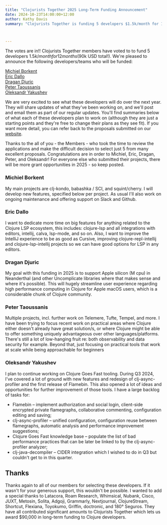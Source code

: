 ```yaml
---
title: "Clojurists Together 2025 Long-Term Funding Announcement"
date: 2024-10-23T14:00:00+12:00
author: Kathy Davis
summary: "Clojurists Together is funding 5 developers $1.5k/month for 12 months"



---
```


The votes are in!! Clojurists Together members have voted to to fund 5 developers $1.5k/month for 12 months ($90k USD total!). We're pleased to announce the following developers/teams who will be funded:

[Michiel Borkent](#michiel-borkent)  
[Eric Dallo](#eric-dallo)  
[Dragan Djuric](#dragan-djuric)  
[Peter Taoussanis](#peter-taoussanis)  
[Oleksandr Yakushev](#oleksandr-yakushev)  

We are very excited to see what these developers will do over the next year. They will share updates of what they've been working on, and we'll post and email them as part of  our regular updates. You'll find summaries below of what each of these developers plan to work on (although they are just a starting points and they're free to change their plans as they see fit). If you want more detail, you can refer back to the proposals submitted on our [website](https://www.clojuriststogether.org/news/vote-on-2025-long-term-funding-applications/). 

Thanks to the all of you - the Members -  who took the time to review the applications and make the difficult decision to select just 5 from many excellent proposals. Congratulations are in order to Michiel, Eric, Dragan, Peter, and Oleksandr! For everyone else who submitted their projects, there will be more grant opportunities in 2025 - so keep posted. 

### Michiel Borkent  
My main projects are clj-kondo, babashka / SCI, and squint/cherry. I will develop new features, specified below per project. As usual I'll also work on ongoing maintenance and offering support on Slack and Github.  

### Eric Dallo  
I want to dedicate more time on big features for anything related to the Clojure LSP ecosystem, this includes: clojure-lsp and all integrations with editors, intellij, calva, lsp-mode, and so on.
Also, I want to improve the IntelliJ experience to be as good as Cursive, improving clojure-repl-intellij and clojure-lsp-intellij projects so we can have good options for LSP in any editors.  

### Dragan Djuric
My goal with this funding in 2025 is to support Apple silicon (M cpu) in Neanderthal
(and other Uncomplicate libraries where that makes sense and where it's possible). This will hugely streamline user experience regarding high performance computing in Clojure for Apple macOS users, which is a considerable chunk of Clojure community.  

### Peter Taoussanis  
Multiple projects, incl. further work on Telemere, Tufte, Tempel, and more. I have been trying to focus recent work on practical areas where Clojure either doesn't already have great solution/s, or where Clojure might be able to offer something uniquely advantageous over other languages/platforms. There's still a lot of low-hanging fruit re: both observability and data security for example. Beyond that, just focusing on practical tools that work at scale while being approachable for beginners

### Oleksandr Yakushev  
I plan to continue working on Clojure Goes Fast tooling. During Q3 2024, I've covered a lot of ground with new features and redesign of clj-async-profiler and the first release of Flamebin. This also opened a lot of ideas and opportunities for further improvement of those tools. I have a large backlog of tasks for:
- Flamebin – implement authorization and social login, client-side encrypted private flamegraphs, collaborative commenting, configuration editing and saving;
- clj-async-profiler – unified configuration, configuration reuse between flamegraphs, automatic analysis and performance improvement suggestions;
- Clojure Goes Fast knowledge base – populate the list of bad performance practices that can be later be linked to by the clj-async-profiler analyzer;
- clj-java-decompiler – CIDER integration which I wished to do in Q3 but couldn't get to in this quarter.

## Thanks
Thanks again  to all of our members for selecting these developers. If it wasn't for your generous support, this wouldn't be possible. I wanted to add a special thanks to Latacora, Roam Research, Whimsical, Nubank, Cisco, JUXT, Metosin, Solita, Adgoji, Grammarly, Nextjournal, ClojureStream, Shortcut, Flexiana, Toyokumo, Griffin, doctronic, and 180° Seguros. They have all contributed significant amounts to Clojurists Together which lets us award $90,000 in long-term funding to Clojure developers.  
